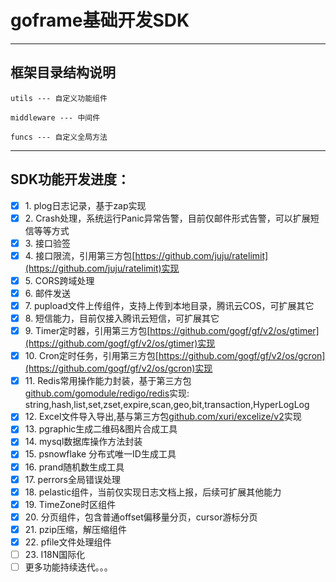 # goframe基础开发SDK

---

## 框架目录结构说明

    utils --- 自定义功能组件

    middleware --- 中间件

    funcs --- 自定义全局方法

---

## SDK功能开发进度：

* [X] 1\.  plog日志记录，基于zap实现
* [X] 2\.  Crash处理，系统运行Panic异常告警，目前仅邮件形式告警，可以扩展短信等等方式
* [X] 3\.  接口验签
* [X] 4\.  接口限流，引用第三方包[https://github.com/juju/ratelimit](https://github.com/juju/ratelimit)实现
* [X] 5\.  CORS跨域处理
* [X] 6\.  邮件发送
* [X] 7\.  pupload文件上传组件，支持上传到本地目录，腾讯云COS，可扩展其它
* [X] 8\.  短信能力，目前仅接入腾讯云短信，可扩展其它
* [X] 9\.  Timer定时器，引用第三方包[https://github.com/gogf/gf/v2/os/gtimer](https://github.com/gogf/gf/v2/os/gtimer)实现
* [X] 10\.  Cron定时任务，引用第三方包[https://github.com/gogf/gf/v2/os/gcron](https://github.com/gogf/gf/v2/os/gcron)实现
* [X] 11\.  Redis常用操作能力封装，基于第三方包[github.com/gomodule/redigo/redis]([https://](https://pkg.go.dev/)github.com/gomodule/redigo/redis)实现: string,hash,list,set,zset,expire,scan,geo,bit,transaction,HyperLogLog
* [X] 12\.  Excel文件导入导出,基与第三方包[github.com/xuri/excelize/v2](https://pkg.go.dev/github.com/xuri/excelize/v2)实现
* [X] 13\.  pgraphic生成二维码&图片合成工具
* [X] 14\.  mysql数据库操作方法封装
* [X] 15\.  psnowflake 分布式唯一ID生成工具
* [X] 16\.  prand随机数生成工具
* [X] 17\.  perrors全局错误处理
* [X] 18\.  pelastic组件，当前仅实现日志文档上报，后续可扩展其他能力
* [X] 19\.  TimeZone时区组件
* [X] 20\.  分页组件，包含普通offset偏移量分页，cursor游标分页
* [X] 21\.  pzip压缩，解压缩组件
* [X] 22\.  pfile文件处理组件
* [ ] 23\.  I18N国际化
* [ ] 更多功能持续迭代。。。
